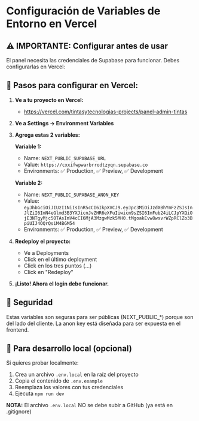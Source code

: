 # Configuración de Variables de Entorno en Vercel

## ⚠️ IMPORTANTE: Configurar antes de usar

El panel necesita las credenciales de Supabase para funcionar. Debes configurarlas en Vercel:

## 📝 Pasos para configurar en Vercel:

1. **Ve a tu proyecto en Vercel:**
   - https://vercel.com/tintasytecnologias-projects/panel-admin-tintas

2. **Ve a Settings → Environment Variables**

3. **Agrega estas 2 variables:**

   **Variable 1:**
   - Name: `NEXT_PUBLIC_SUPABASE_URL`
   - Value: `https://cxxifwpwarbrrodtzyqn.supabase.co`
   - Environments: ✅ Production, ✅ Preview, ✅ Development

   **Variable 2:**
   - Name: `NEXT_PUBLIC_SUPABASE_ANON_KEY`
   - Value: `eyJhbGciOiJIUzI1NiIsInR5cCI6IkpXVCJ9.eyJpc3MiOiJzdXBhYmFzZSIsInJlZiI6ImN4eGlmd3B3YXJicnJvZHR6eXFuIiwicm9sZSI6ImFub24iLCJpYXQiOjE3NTgyMjc5OTAsImV4cCI6MjA3MzgwMzk5MH0.tMgoakEvw8wsvrWZpRClZo3BpiUIJ4OQrQsiM4BGM54`
   - Environments: ✅ Production, ✅ Preview, ✅ Development

4. **Redeploy el proyecto:**
   - Ve a Deployments
   - Click en el último deployment
   - Click en los tres puntos (...)
   - Click en "Redeploy"

5. **¡Listo! Ahora el login debe funcionar.**

## 🔐 Seguridad

Estas variables son seguras para ser públicas (NEXT_PUBLIC_*) porque son del lado del cliente.
La anon key está diseñada para ser expuesta en el frontend.

## 📱 Para desarrollo local (opcional)

Si quieres probar localmente:

1. Crea un archivo `.env.local` en la raíz del proyecto
2. Copia el contenido de `.env.example`
3. Reemplaza los valores con tus credenciales
4. Ejecuta `npm run dev`

**NOTA:** El archivo `.env.local` NO se debe subir a GitHub (ya está en .gitignore)
